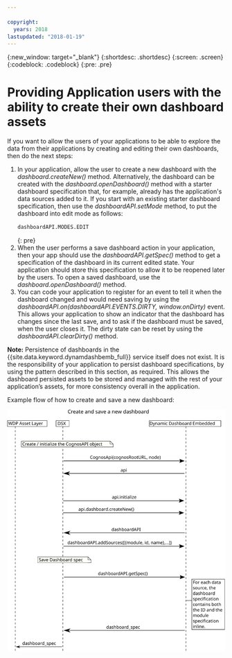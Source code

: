 ```yaml
---

copyright:
  years: 2018
lastupdated: "2018-01-19"
---
```


{:new_window: target="_blank"}
{:shortdesc: .shortdesc}
{:screen: .screen}
{:codeblock: .codeblock}
{:pre: .pre}

# Providing Application users with the ability to create their own dashboard assets

If you want to allow the users of your applications to be able to explore the data from their applications by creating and editing their own dashboards, then do the next steps:
1.	In your application, allow the user to create a new dashboard with the *dashboard.createNew()* method. Alternatively, the dashboard can be created with the *dashboard.openDashboard()* method with a starter dashboard specification that, for example, already has the application's data sources added to it. If you start with an existing starter dashboard specification, then use the *dashboardAPI.setMode* method, to put the dashboard into edit mode as follows:
	```bash
	dashboardAPI.MODES.EDIT
	```    
	{: pre}
2.	When the user performs a save dashboard action in your application, then your app should use the *dashboardAPI.getSpec()* method to get a specification of the dashboard in its current edited state. Your application should store this specification to allow it to be reopened later by the users. To open a saved dashboard, use the *dashboard.openDashboard()* method. 
3.	You can code your application to register for an event to tell it when the dashboard changed and would need saving by using the *dashboardAPI.on(dashboardAPI.EVENTS.DIRTY, window.onDirty)* event. This allows your application to show an indicator that the dashboard has changes since the last save, and to ask if the dashboard must be saved, when the user closes it. The dirty state can be reset by using the *dashboardAPI.clearDirty()* method.

**Note:** Persistence of dashboards in the {{site.data.keyword.dynamdashbemb_full}} service itself does not exist. It is the responsibility of your application to persist dashboard specifications, by using the pattern described in this section, as required. This allows the dashboard persisted assets to be stored and managed with the rest of your application’s assets, for more consistency overall in the application.

Example flow of how to create and save a new dashboard:

![createsavenewdashboardflow](/images/createsavenewdashboardflow.svg "Create and save new dashboard flow")
